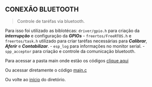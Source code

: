 ## CONEXÃO BLUETOOTH
> Controle de taréfas via bluetooth.

Para isso foi utilizado as biblotécas: `driver/gpio.h` para criação da ___interrupção___ e configuração da ___GPIOs___ - `freertos/FreeRTOS.h` e `freertos/task.h` utilizado para criar taréfas necessárias para ___Calibrar___, ___Aferir___ e ___Contabilizar___. - `esp_log` para informações no monitor serial. - `spp_acceptor` para criação e controle da comunicação bluetooth.

Para acessar a pasta main onde estão os códigos [clique aqui](main)

Ou acessar diretamente o código [main.c](main/main.c)

Ou volte ao [início](https://github.com/Matheus-Korth/Korth-Treinamento) do diretório.
